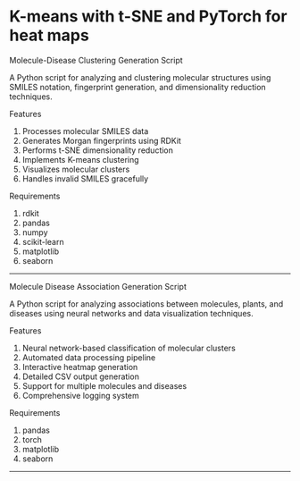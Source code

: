# K-means with t-SNE and PyTorch for heat maps  

Molecule-Disease Clustering  Generation Script

A Python script for analyzing and clustering molecular structures using SMILES notation, fingerprint generation, and dimensionality reduction techniques.

Features
1. Processes molecular SMILES data
2. Generates Morgan fingerprints using RDKit
3. Performs t-SNE dimensionality reduction
4. Implements K-means clustering
5. Visualizes molecular clusters
6. Handles invalid SMILES gracefully

Requirements

1. rdkit
2. pandas
3. numpy
4. scikit-learn
5. matplotlib
6. seaborn
-------------------------------------------------------------------------------------------------------------------------------------------------------------
Molecule Disease Association Generation Script

A Python script for analyzing associations between molecules, plants, and diseases using neural networks and data visualization techniques.

Features

1. Neural network-based classification of molecular clusters
2. Automated data processing pipeline
3. Interactive heatmap generation
4. Detailed CSV output generation
5. Support for multiple molecules and diseases
6. Comprehensive logging system

Requirements

1. pandas
2. torch
3. matplotlib
4. seaborn
----------------------------------------------------------------------------------------------------------------------
